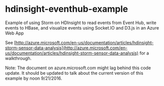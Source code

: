 hdinsight-eventhub-example
==========================

Example of using Storm on HDInsight to read events from Event Hub, write events to HBase, and visualize events using Socket.IO and D3.js in an Azure Web App

See [http://azure.microsoft.com/en-us/documentation/articles/hdinsight-storm-sensor-data-analysis](http://azure.microsoft.com/en-us/documentation/articles/hdinsight-storm-sensor-data-analysis) for a walkthrough.

Note: The document on azure.microsoft.com might lag behind this code update. It should be updated to talk about the current version of this example by noon 9/21/2016.
